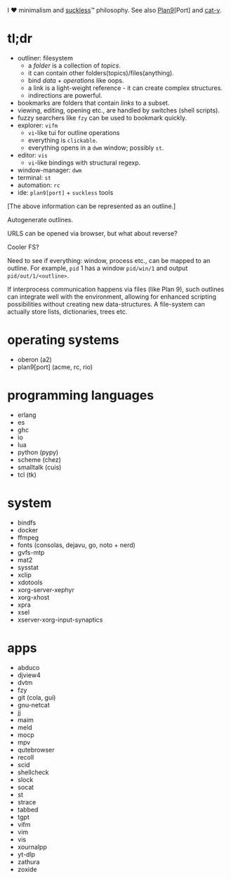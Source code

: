 I ❤ minimalism and [suckless](https://suckless.org/)™ philosophy. See also
[Plan9](https://plan9.io/plan9/)[Port] and [cat-v](https://doc.cat-v.org/).

# tl;dr

* outliner: filesystem
  * a *folder* is a collection of *topics*.
  * it can contain other folders(topics)/files(anything).
  * bind *data* + *operations* like oops.
  * a link is a light-weight reference - it can create complex structures.
  * indirections are powerful.
* bookmarks are folders that contain *links* to a subset.
* viewing, editing, opening etc., are handled by switches (shell scripts).
* fuzzy searchers like `fzy` can be used to bookmark quickly.
* explorer: `vifm`
  * `vi`-like tui for outline operations
  * everything is `clickable`.
  * everything opens in a `dwm` window; possibly `st`.
* editor: `vis`
  * `vi`-like bindings with structural regexp.
* window-manager: `dwm`
* terminal: `st`
* automation: `rc`
* ide: `plan9[port]` + `suckless` tools

[The above information can be represented as an outline.]

Autogenerate outlines.

URLS can be opened via browser, but what about reverse?

Cooler FS?

Need to see if everything: window, process etc., can be mapped to an outline.
For example, `pid` 1 has a window `pid/win/1` and output `pid/out/1/<outline>`.

If interprocess communication happens via files (like Plan 9), such outlines
can integrate well with the environment, allowing for enhanced scripting
possibilities without creating new data-structures. A file-system can actually
store lists, dictionaries, trees etc.

# operating systems

* oberon (a2)
* plan9[port] (acme, rc, rio)

# programming languages

* erlang
* es
* ghc
* io
* lua
* python (pypy)
* scheme (chez)
* smalltalk (cuis)
* tcl (tk)

# system

* bindfs
* docker
* ffmpeg
* fonts (consolas, dejavu, go, noto + nerd)
* gvfs-mtp
* mat2
* sysstat
* xclip
* xdotools
* xorg-server-xephyr
* xorg-xhost
* xpra
* xsel
* xserver-xorg-input-synaptics

# apps

* abduco
* djview4
* dvtm
* fzy
* git (cola, gui)
* gnu-netcat
* jj
* maim
* meld
* mocp
* mpv
* qutebrowser
* recoll
* scid
* shellcheck
* slock
* socat
* st
* strace
* tabbed
* tgpt
* vifm
* vim
* vis
* xournalpp
* yt-dlp
* zathura
* zoxide
